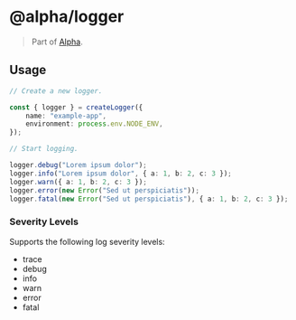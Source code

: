 # @alpha/logger

> Part of [Alpha](https://github.com/crgeary/alpha).

## Usage

```ts
// Create a new logger.

const { logger } = createLogger({
    name: "example-app",
    environment: process.env.NODE_ENV,
});

// Start logging.

logger.debug("Lorem ipsum dolor");
logger.info("Lorem ipsum dolor", { a: 1, b: 2, c: 3 });
logger.warn({ a: 1, b: 2, c: 3 });
logger.error(new Error("Sed ut perspiciatis"));
logger.fatal(new Error("Sed ut perspiciatis"), { a: 1, b: 2, c: 3 });
```

### Severity Levels

Supports the following log severity levels:

-   trace
-   debug
-   info
-   warn
-   error
-   fatal
